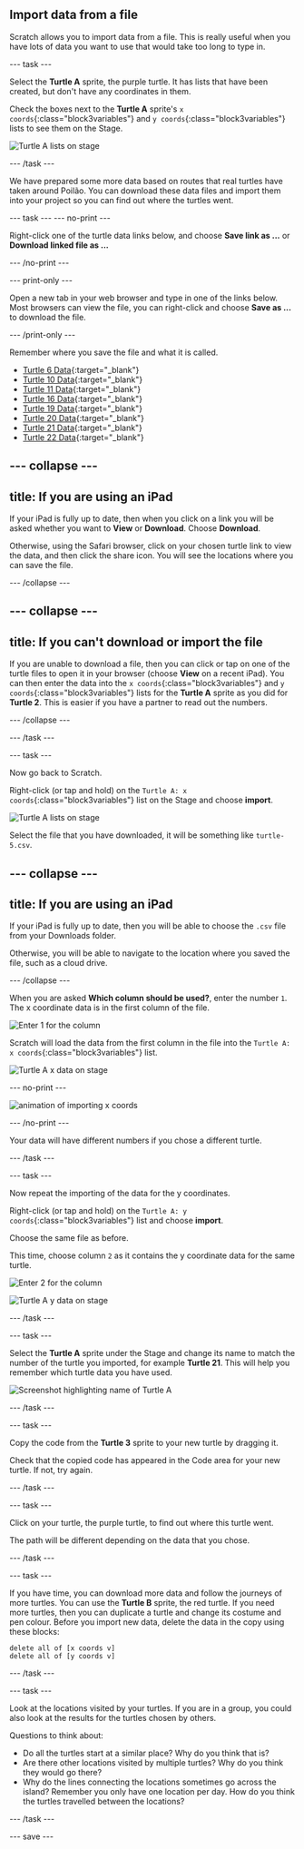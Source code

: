 ## Import data from a file

Scratch allows you to import data from a file. This is really useful when you have lots of data you want to use that would take too long to type in.

--- task ---

Select the **Turtle A** sprite, the purple turtle. It has lists that have been created, but don't have any coordinates in them.

Check the boxes next to the **Turtle A** sprite's `x coords`{:class="block3variables"} and `y coords`{:class="block3variables"} lists to see them on the Stage.

![Turtle A lists on stage](images/turtle-a-lists-on-stage.png)

--- /task ---

We have prepared some more data based on routes that real turtles have taken around Poilão. You can download these data files and import them into your project so you can find out where the turtles went.

--- task --- --- no-print ---

Right-click one of the turtle data links below, and choose **Save link as ...** or **Download linked file as ...**

--- /no-print ---

--- print-only ---

Open a new tab in your web browser and type in one of the links below. Most browsers can view the file, you can right-click and choose **Save as ...** to download the file.

--- /print-only ---

Remember where you save the file and what it is called.

+ [Turtle 6 Data](http://rpf.io/turtle-6){:target="_blank"}
+ [Turtle 10 Data](http://rpf.io/turtle-10){:target="_blank"}
+ [Turtle 11 Data](http://rpf.io/turtle-11){:target="_blank"}
+ [Turtle 16 Data](http://rpf.io/turtle-16){:target="_blank"}
+ [Turtle 19 Data](http://rpf.io/turtle-19){:target="_blank"}
+ [Turtle 20 Data](http://rpf.io/turtle-20){:target="_blank"}
+ [Turtle 21 Data](http://rpf.io/turtle-21){:target="_blank"}
+ [Turtle 22 Data](http://rpf.io/turtle-22){:target="_blank"}


--- collapse ---
---
title: If you are using an iPad
---

If your iPad is fully up to date, then when you click on a link you will be asked whether you want to **View** or **Download**. Choose **Download**.

Otherwise, using the Safari browser, click on your chosen turtle link to view the data, and then click the share icon. You will see the locations where you can save the file.

--- /collapse ---

--- collapse ---
---
title: If you can't download or import the file
---

If you are unable to download a file, then you can click or tap on one of the turtle files to open it in your browser (choose **View** on a recent iPad). You can then enter the data into the `x coords`{:class="block3variables"} and `y coords`{:class="block3variables"} lists for the **Turtle A** sprite as you did for **Turtle 2**. This is easier if you have a partner to read out the numbers.

--- /collapse ---

--- /task ---

--- task ---

Now go back to Scratch.

Right-click (or tap and hold) on the `Turtle A: x coords`{:class="block3variables"} list on the Stage and choose **import**.

![Turtle A lists on stage](images/turtle-a-x-import.png)

Select the file that you have downloaded, it will be something like `turtle-5.csv`.

--- collapse ---
---
title: If you are using an iPad
---

If your iPad is fully up to date, then you will be able to choose the `.csv` file from your Downloads folder.

Otherwise, you will be able to navigate to the location where you saved the file, such as a cloud drive.

--- /collapse ---

When you are asked **Which column should be used?**, enter the number `1`. The x coordinate data is in the first column of the file.

![Enter 1 for the column](images/turtle-a-import-x.png)

Scratch will load the data from the first column in the file into the `Turtle A: x coords`{:class="block3variables"} list.

![Turtle A x data on stage](images/turtle-a-x-coords.png)

--- no-print ---

![animation of importing x coords](images/import-x-coords.gif)

--- /no-print ---

Your data will have different numbers if you chose a different turtle.

--- /task ---

--- task ---

Now repeat the importing of the data for the y coordinates.

Right-click (or tap and hold) on the `Turtle A: y coords`{:class="block3variables"} list and choose **import**.

Choose the same file as before.

This time, choose column `2` as it contains the y coordinate data for the same turtle.

![Enter 2 for the column](images/turtle-a-import-y.png)

![Turtle A y data on stage](images/turtle-a-y-coords.png)

--- /task ---

--- task ---

Select the **Turtle A** sprite under the Stage and change its name to match the number of the turtle you imported, for example **Turtle 21**. This will help you remember which turtle data you have used.

![Screenshot highlighting name of Turtle A](images/rename-turtle-a.png)

--- /task ---

--- task ---

Copy the code from the **Turtle 3** sprite to your new turtle by dragging it.

Check that the copied code has appeared in the Code area for your new turtle. If not, try again.

--- /task ---

--- task ---

Click on your turtle, the purple turtle, to find out where this turtle went.

The path will be different depending on the data that you chose.

--- /task ---

--- task ---

If you have time, you can download more data and follow the journeys of more turtles. You can use the **Turtle B** sprite, the red turtle. If you need more turtles, then you can duplicate a turtle and change its costume and pen colour. Before you import new data, delete the data in the copy using these blocks:

```blocks3
delete all of [x coords v]
delete all of [y coords v]

```

--- /task ---

--- task ---

Look at the locations visited by your turtles. If you are in a group, you could also look at the results for the turtles chosen by others.

Questions to think about:
+ Do all the turtles start at a similar place? Why do you think that is?
+ Are there other locations visited by multiple turtles? Why do you think they would go there?
+ Why do the lines connecting the locations sometimes go across the island? Remember you only have one location per day. How do you think the turtles travelled between the locations?

--- /task ---

--- save ---
